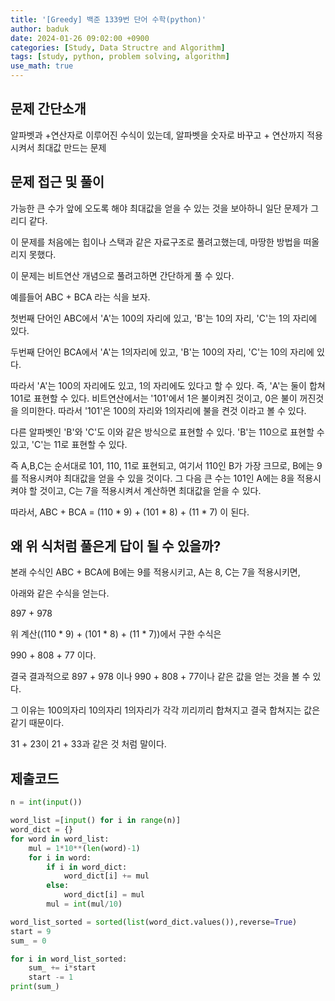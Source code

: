 ```yaml
---
title: '[Greedy] 백준 1339번 단어 수학(python)'
author: baduk
date: 2024-01-26 09:02:00 +0900
categories: [Study, Data Structre and Algorithm]
tags: [study, python, problem solving, algorithm]
use_math: true
---
```

## 문제 간단소개
알파벳과 +연산자로 이루어진 수식이 있는데, 알파벳을 숫자로 바꾸고 + 연산까지 적용시켜서 최대값 만드는 문제

## 문제 접근 및 풀이
가능한 큰 수가 앞에 오도록 해야 최대값을 얻을 수 있는 것을 보아하니 일단 문제가 그리디 같다.

이 문제를 처음에는 힙이나 스택과 같은 자료구조로 풀려고했는데, 마땅한 방법을 떠올리지 못했다.

이 문제는 비트연산 개념으로 풀려고하면 간단하게 풀 수 있다.

예를들어 ABC + BCA 라는 식을 보자.

첫번째 단어인 ABC에서 'A'는 100의 자리에 있고, 'B'는 10의 자리, 'C'는 1의 자리에 있다.

두번째 단어인 BCA에서 'A'는 1의자리에 있고, 'B'는 100의 자리, 'C'는 10의 자리에 있다.

따라서 'A'는 100의 자리에도 있고, 1의 자리에도 있다고 할 수 있다. 즉, 'A'는 둘이 합쳐 101로 표현할 수 있다. 비트연산에서는 '101'에서 1은 불이켜진 것이고, 0은 불이 꺼진것을 의미한다. 따라서 '101'은 100의 자리와 1의자리에 불을 켠것 이라고 볼 수 있다.

다른 알파벳인 'B'와 'C'도 이와 같은 방식으로 표현할 수 있다. 'B'는 110으로 표현할 수 있고, 'C'는 11로 표현할 수 있다.

즉 A,B,C는 순서대로 101, 110, 11로 표현되고, 여기서 110인 B가 가장 크므로, B에는 9를 적용시켜야 최대값을 얻을 수 있을 것이다. 그 다음 큰 수는 101인 A에는 8을 적용시켜야 할 것이고, C는 7을 적용시켜서 계산하면 최대값을 얻을 수 있다.

따라서, ABC + BCA = (110 * 9) + (101 * 8) + (11 * 7) 이 된다.


## 왜 위 식처럼 풀은게 답이 될 수 있을까?
본래 수식인 ABC + BCA에 B에는 9를 적용시키고, A는 8, C는 7을 적용시키면,

아래와 같은 수식을 얻는다.

897 + 978

위 계산((110 * 9) + (101 * 8) + (11 * 7))에서 구한 수식은

990 + 808 + 77 이다.

결국 결과적으로 897 + 978 이나 990 + 808 + 77이나 같은 값을 얻는 것을 볼 수 있다.

그 이유는 100의자리 10의자리 1의자리가 각각 끼리끼리 합쳐지고 결국 합쳐지는 값은 같기 때문이다.

31 + 23이 21 + 33과 같은 것 처럼 말이다.

## 제출코드

```python
n = int(input())

word_list =[input() for i in range(n)]
word_dict = {}
for word in word_list:
    mul = 1*10**(len(word)-1)
    for i in word:
        if i in word_dict:
            word_dict[i] += mul
        else:
            word_dict[i] = mul
        mul = int(mul/10)

word_list_sorted = sorted(list(word_dict.values()),reverse=True)
start = 9
sum_ = 0

for i in word_list_sorted:
    sum_ += i*start
    start -= 1
print(sum_)
```
